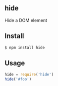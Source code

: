 ## hide

Hide a DOM element

## Install

```bash
$ npm install hide
```

## Usage

```js
hide = require('hide')
hide('#foo')
```
